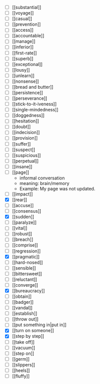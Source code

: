 - [ ] [[substantial]]
- [ ] [[voyage]]
- [ ] [[casual]]
- [ ] [[prevention]]
- [ ] [[access]]
- [ ] [[accountable]]
- [ ] [[manage]]
- [ ] [[inferior]]
- [ ] [[first-rate]]
- [ ] [[superb]]
- [ ] [[exceptional]]
- [ ] [[lousy]]
- [ ] [[unlearn]]
- [ ] [[nonsense]]
- [ ] [[bread and butter]]
- [ ] [[persistence]]
- [ ] [[perseverance]]
- [ ] [[stick-to-it-iveness]]
- [ ] [[single-mindedness]]
- [ ] [[doggedness]]
- [ ] [[hesitation]]
- [ ] [[doubt]]
- [ ] [[indecision]]
- [ ] [[provision]]
- [ ] [[suffer]]
- [ ] [[suspect]]
- [ ] [[suspicious]]
- [ ] [[perpetual]]
- [ ] [[insane]]
- [ ] [[page]]
	- informal conversation
	- meaning: brain/memory
	- Example: My page was not updated.
- [ ] [[impact]]
- [x] [[rear]]
- [ ] [[accuse]]
- [ ] [[consensus]]
- [x] [[sudden]]
- [ ] [[paralyze]]
- [ ] [[vital]]
- [ ] [[robust]]
- [ ] [[breach]]
- [ ] [[comprise]]
- [ ] [[regression]]
- [x] [[pragmatic]]
- [ ] [[hard-nosed]]
- [ ] [[sensible]]
- [ ] [[bittersweet]]
- [ ] [[reluctant]]
- [ ] [[converge]]
- [x] [[bureaucracy]]
- [ ] [[obtain]]
- [ ] [[badger]]
- [ ] [[vandal]]
- [ ] [[establish]]
- [ ] [[throw out]]
- [ ] [[put something in|put in]]
- [x] [[turn on someone]]
- [x] [[step by step]]
- [ ] [[take off]]
- [ ] [[vacuum]]
- [ ] [[step on]]
- [ ] [[germ]]
- [ ] [[slippers]]
- [ ] [[heels]]
- [ ] [[fluffy]]
